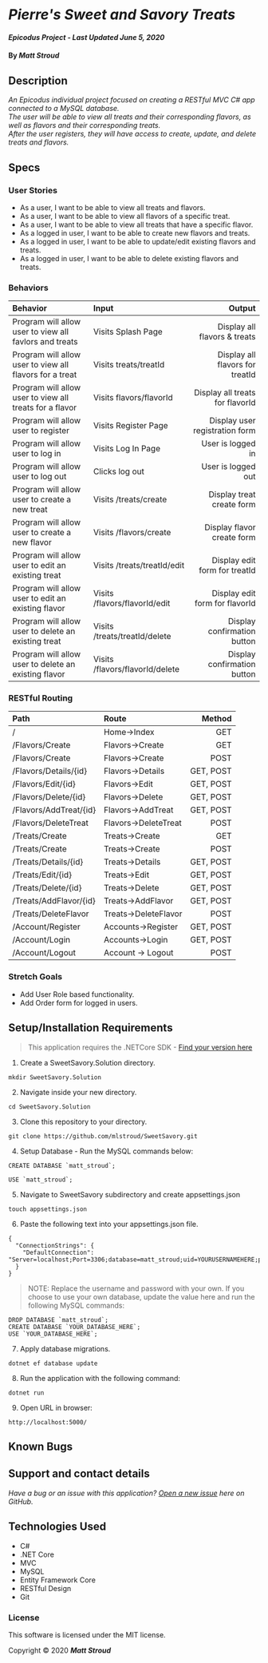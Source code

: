 # _Pierre's Sweet and Savory Treats_

#### _Epicodus Project - Last Updated June 5, 2020_

#### By _**Matt Stroud**_

## Description

_An Epicodus individual project focused on creating a RESTful MVC C# app connected to a MySQL database._  
_The user will be able to view all treats and their corresponding flavors, as well as flavors and their corresponding treats._  
_After the user registers, they will have access to create, update, and delete treats and flavors._


## Specs
### User Stories
* As a user, I want to be able to view all treats and flavors.
* As a user, I want to be able to view all flavors of a specific treat.
* As a user, I want to be able to view all treats that have a specific flavor.
* As a logged in user, I want to be able to create new flavors and treats.
* As a logged in user, I want to be able to update/edit existing flavors and treats.
* As a logged in user, I want to be able to delete existing flavors and treats.

### Behaviors
| Behavior                                                   | Input                            | Output                                 |
|:-----------------------------------------------------------|:---------------------------------|---------------------------------------:|
| Program will allow user to view all favlors and treats     | Visits Splash Page               | Display all flavors & treats           |
| Program will allow user to view all flavors for a treat    | Visits treats/treatId            | Display all flavors for treatId        |
| Program will allow user to view all treats for a flavor    | Visits flavors/flavorId          | Display all treats for flavorId        |
| Program will allow user to register                        | Visits Register Page             | Display user registration form         |
| Program will allow user to log in                          | Visits Log In Page               | User is logged in                      |
| Program will allow user to log out                         | Clicks log out                   | User is logged out                     |
| Program will allow user to create a new treat              | Visits /treats/create            | Display treat create form              |
| Program will allow user to create a new flavor             | Visits /flavors/create           | Display flavor create form             |
| Program will allow user to edit an existing treat          | Visits /treats/treatId/edit      | Display edit form for treatId          |
| Program will allow user to edit an existing flavor         | Visits /flavors/flavorId/edit    | Display edit form for flavorId         |
| Program will allow user to delete an existing treat        | Visits /treats/treatId/delete    | Display confirmation button            |
| Program will allow user to delete an existing flavor       | Visits /flavors/flavorId/delete  | Display confirmation button            |

### RESTful Routing
| Path                     | Route          | Method |
|:-------------------------|:---------------|-------:|
| /                        | Home->Index    | GET    |
| /Flavors/Create          | Flavors->Create | GET    |
| /Flavors/Create          | Flavors->Create | POST    |
| /Flavors/Details/{id}    | Flavors->Details | GET, POST   |
| /Flavors/Edit/{id}      | Flavors->Edit  | GET, POST   |
| /Flavors/Delete/{id}       | Flavors->Delete    | GET, POST   |
| /Flavors/AddTreat/{id}         | Flavors->AddTreat | GET, POST |
| /Flavors/DeleteTreat | Flavors->DeleteTreat | POST |
| /Treats/Create          | Treats->Create | GET    |
| /Treats/Create          | Treats->Create | POST    |
| /Treats/Details/{id}    | Treats->Details | GET, POST   |
| /Treats/Edit/{id}      | Treats->Edit  | GET, POST   |
| /Treats/Delete/{id}       | Treats->Delete    | GET, POST   |
| /Treats/AddFlavor/{id}         | Treats->AddFlavor| GET, POST |
| /Treats/DeleteFlavor | Treats->DeleteFlavor | POST |
| /Account/Register    | Accounts->Register | GET, POST |
| /Account/Login       | Accounts->Login    | GET, POST |
| /Account/Logout      |Account -> Logout   | POST |

### Stretch Goals
* Add User Role based functionality.
* Add Order form for logged in users.

## Setup/Installation Requirements
> This application requires the .NETCore SDK - [Find your version here](https://dotnet.microsoft.com/download/dotnet-core/2.2)

1. Create a SweetSavory.Solution directory.
```
mkdir SweetSavory.Solution
```
2. Navigate inside your new directory.
```
cd SweetSavory.Solution
```
3. Clone this repository to your directory.
```
git clone https://github.com/mlstroud/SweetSavory.git
```
4. Setup Database - Run the MySQL commands below:
```
CREATE DATABASE `matt_stroud`;

USE `matt_stroud`;
```
5. Navigate to SweetSavory subdirectory and create appsettings.json
```
touch appsettings.json
```
6. Paste the following text into your appsettings.json file.
```
{
  "ConnectionStrings": {
    "DefaultConnection": "Server=localhost;Port=3306;database=matt_stroud;uid=YOURUSERNAMEHERE;pwd=YOURPASSWORDHERE;"
  }
}
```
>NOTE: Replace the username and password with your own.
>If you choose to use your own database, update the value here and run the following MySQL commands:
```
DROP DATABASE `matt_stroud`;
CREATE DATABASE `YOUR_DATABASE_HERE`;
USE `YOUR_DATABASE_HERE`;
```
7. Apply database migrations.
```
dotnet ef database update
```
8. Run the application with the following command:
```
dotnet run
```
9. Open URL in browser:
```
http://localhost:5000/
```

## Known Bugs
 
## Support and contact details

_Have a bug or an issue with this application? [Open a new issue](https://github.com/mlstroud/SweetSavory/issues) here on GitHub._

## Technologies Used

* C#
* .NET Core
* MVC
* MySQL
* Entity Framework Core
* RESTful Design
* Git

### License

This software is licensed under the MIT license.

Copyright © 2020 **_Matt Stroud_**